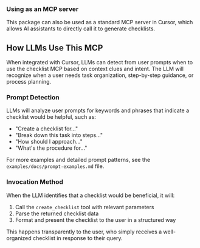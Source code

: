 ### Using as an MCP server
This package can also be used as a standard MCP server in Cursor, which allows AI assistants to directly call it to generate checklists.

## How LLMs Use This MCP

When integrated with Cursor, LLMs can detect from user prompts when to use the checklist MCP based on context clues and intent. The LLM will recognize when a user needs task organization, step-by-step guidance, or process planning.

### Prompt Detection

LLMs will analyze user prompts for keywords and phrases that indicate a checklist would be helpful, such as:
- "Create a checklist for..."
- "Break down this task into steps..."
- "How should I approach..." 
- "What's the procedure for..."

For more examples and detailed prompt patterns, see the `examples/docs/prompt-examples.md` file.

### Invocation Method

When the LLM identifies that a checklist would be beneficial, it will:
1. Call the `create_checklist` tool with relevant parameters
2. Parse the returned checklist data
3. Format and present the checklist to the user in a structured way

This happens transparently to the user, who simply receives a well-organized checklist in response to their query.
